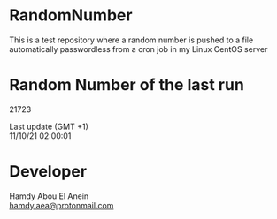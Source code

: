 # RandomNumber    
This is a test repository where a random number is pushed to a file automatically passwordless from a cron job in my Linux CentOS server    
# Random Number of the last run   
21723
      
Last update (GMT +1)    
11/10/21 02:00:01
# Developer    
Hamdy Abou El Anein   
hamdy.aea@protonmail.com
